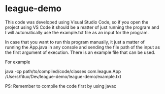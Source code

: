 # league-demo

This code was developed using Visual Studio Code, so if you open the project using VS Code it should be a matter of just running the program and I will automatically use the example.txt file as an input for the program.

In case that you want to run this program manually, it just a matter of running the App.java in any console and sending the file path of the input as the first argument of execution. There is an example file that can be used.

For example

java -cp path/to/compiled/code/classes com.league.App /Users/fitux/Dev/league-demo/league-demo/example.txt 

PS: Remember to compile the code first by using javac
